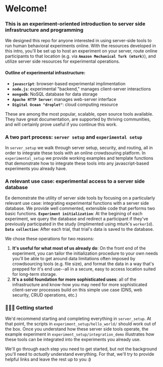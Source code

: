 # Welcome! 
### This is an experiment-oriented introduction to server side infrastructure and programming

We designed this repo for anyone interested in using server-side tools to run human behavioral experiments online. With the resources developed in this intro, you'll be set up to host an experiment on your server, route online participants to that location (e.g. via **`Amazon Mechanical Turk (mturk)`**), and utilize server side resources for experimental operations.

#### Outline of experimental infrastructure: 

- **`javascript`**: browser-based experimental implimentation
- **`node.js`**: experimental "backend," manages client-server interactions 
- **`mongodb`**: NoSQL database for data storage
- **`Apache HTTP Server`**: manages web-server interface
- **`Digital Ocean "droplet"`**: cloud computing resource 

These are among the most popular, scalable, open source tools available. They have great documentation, are supported by thriving communities, and will certainly prove useful if you continue this work.

### A two part process: `server setup` and `experimental setup`

In `server_setup` we walk through server setup, security, and routing, all in order to integrate these tools with an online crowdsouring platform. In `experimental_setup` we provide working examples and template functions that demonstrate how to integrate these tools into any javascript-based experiments you already have.

### A relevant use case: experimental access to a server side database

Ee demonstrate the utility of server side tools by focusing on a particularly relevant use case: integrating experimental functions with a server side database. We provide well commented, extensible code that performs two basic functions. **`Experiment initialization`**: At the begining of each experiment, we query the database and redirect a participant if they've previously participated in the study (implimented using mturk's `workerId`). **`Data collection`**: After each trial, that trial's data is saved to the database. 

We chose these operations for two reasons:

1. **It's useful for what most of us already do**: On the front end of the experiment, you can tailor the initialization procedure to your own needs  you'll be able to get around data limitations often imposed by crowdsourcing tools (e.g. file size), and format the data in a way that's prepped for it's end use--all in a secure, easy to access location suited for long-term storage.
2. **It's a solid foundation for more sophisticated uses**: all of the infrastructure and know-how you may need for more sophisticated client-server processes build on this simple use case (DNS, web security, CRUD operations, etc.)  

### :egg::hatching_chick::hatched_chick: Getting started 

We'd recommend starting and completing everything in `server_setup`. At that point, the scripts in `experiment_setup/hello_world/` should work out of the box. Once you understand how these server side tools operate, the example experiment in `experiment_setup/integration_demo` illustrates how these tools can be integrated into the experiments you already use. 

We'll go through each step you need to get started, but not the background you'll need to <em>actually</em> understand everything. For that, we'll try to provide helpful links and leave the rest up to you **:)**
